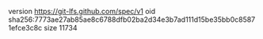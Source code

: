 version https://git-lfs.github.com/spec/v1
oid sha256:7773ae27ab85ae8c6788dfb02ba2d34e3b7ad111d15be35bb0c85871efce3c8c
size 11734

